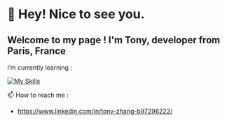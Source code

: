 # 👋  Hey! Nice to see you.
## Welcome to my page ! I'm Tony, developer from  Paris, France

I’m currently learning :

[![My Skills](https://skills.thijs.gg/icons?i=js,html,css,py,php,unity&theme=light)](https://skills.thijs.gg)

 📫 How to reach me :  
 * https://www.linkedin.com/in/tony-zhang-b97296222/ 
 
<!---
AznTufu/AznTufu is a ✨ special ✨ repository because its `README.md` (this file) appears on your GitHub profile.
You can click the Preview link to take a look at your changes.
--->
